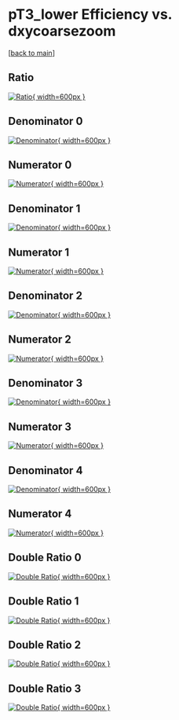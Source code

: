 # pT3_lower Efficiency vs. dxycoarsezoom

[[back to main](./)]



## Ratio

[![Ratio](../mtv/var/pT3_lower_loweta_0_0_eff_dxycoarsezoom.png){ width=600px }](../mtv/var/pT3_lower_loweta_0_0_eff_dxycoarsezoom.pdf)

## Denominator 0

[![Denominator](../mtv/den/pT3_lower_loweta_0_0_eff_dxycoarsezoom_den0.png){ width=600px }](../mtv/den/pT3_lower_loweta_0_0_eff_dxycoarsezoom_den0.pdf)

## Numerator 0

[![Numerator](../mtv/num/pT3_lower_loweta_0_0_eff_dxycoarsezoom_num0.png){ width=600px }](../mtv/num/pT3_lower_loweta_0_0_eff_dxycoarsezoom_num0.pdf)

## Denominator 1

[![Denominator](../mtv/den/pT3_lower_loweta_0_0_eff_dxycoarsezoom_den1.png){ width=600px }](../mtv/den/pT3_lower_loweta_0_0_eff_dxycoarsezoom_den1.pdf)

## Numerator 1

[![Numerator](../mtv/num/pT3_lower_loweta_0_0_eff_dxycoarsezoom_num1.png){ width=600px }](../mtv/num/pT3_lower_loweta_0_0_eff_dxycoarsezoom_num1.pdf)

## Denominator 2

[![Denominator](../mtv/den/pT3_lower_loweta_0_0_eff_dxycoarsezoom_den2.png){ width=600px }](../mtv/den/pT3_lower_loweta_0_0_eff_dxycoarsezoom_den2.pdf)

## Numerator 2

[![Numerator](../mtv/num/pT3_lower_loweta_0_0_eff_dxycoarsezoom_num2.png){ width=600px }](../mtv/num/pT3_lower_loweta_0_0_eff_dxycoarsezoom_num2.pdf)

## Denominator 3

[![Denominator](../mtv/den/pT3_lower_loweta_0_0_eff_dxycoarsezoom_den3.png){ width=600px }](../mtv/den/pT3_lower_loweta_0_0_eff_dxycoarsezoom_den3.pdf)

## Numerator 3

[![Numerator](../mtv/num/pT3_lower_loweta_0_0_eff_dxycoarsezoom_num3.png){ width=600px }](../mtv/num/pT3_lower_loweta_0_0_eff_dxycoarsezoom_num3.pdf)

## Denominator 4

[![Denominator](../mtv/den/pT3_lower_loweta_0_0_eff_dxycoarsezoom_den4.png){ width=600px }](../mtv/den/pT3_lower_loweta_0_0_eff_dxycoarsezoom_den4.pdf)

## Numerator 4

[![Numerator](../mtv/num/pT3_lower_loweta_0_0_eff_dxycoarsezoom_num4.png){ width=600px }](../mtv/num/pT3_lower_loweta_0_0_eff_dxycoarsezoom_num4.pdf)

## Double Ratio 0

[![Double Ratio](../mtv/ratio/pT3_lower_loweta_0_0_eff_dxycoarsezoom_ratio0.png){ width=600px }](../mtv/ratio/pT3_lower_loweta_0_0_eff_dxycoarsezoom_ratio0.pdf)

## Double Ratio 1

[![Double Ratio](../mtv/ratio/pT3_lower_loweta_0_0_eff_dxycoarsezoom_ratio1.png){ width=600px }](../mtv/ratio/pT3_lower_loweta_0_0_eff_dxycoarsezoom_ratio1.pdf)

## Double Ratio 2

[![Double Ratio](../mtv/ratio/pT3_lower_loweta_0_0_eff_dxycoarsezoom_ratio2.png){ width=600px }](../mtv/ratio/pT3_lower_loweta_0_0_eff_dxycoarsezoom_ratio2.pdf)

## Double Ratio 3

[![Double Ratio](../mtv/ratio/pT3_lower_loweta_0_0_eff_dxycoarsezoom_ratio3.png){ width=600px }](../mtv/ratio/pT3_lower_loweta_0_0_eff_dxycoarsezoom_ratio3.pdf)

